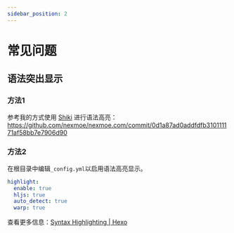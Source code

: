 ```yaml
---
sidebar_position: 2
---
```


# 常见问题

## 语法突出显示

### 方法1

参考我的方式使用 [Shiki](https://shiki.style/) 进行语法高亮：https://github.com/nexmoe/nexmoe.com/commit/0d1a87ad0addfdfb310111171af58bb7e7906d90

### 方法2

在根目录中编辑`_config.yml`以启用语法高亮显示。

```yaml
highlight:
  enable: true
  hljs: true
  auto_detect: true
  warp: true
```

查看更多信息：[Syntax Highlighting | Hexo](https://hexo.io/docs/syntax-highlight#Highlight-js)
